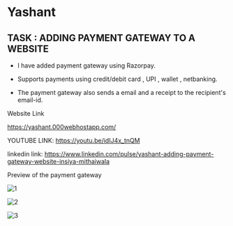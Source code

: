 # Yashant

## TASK : ADDING PAYMENT GATEWAY TO A WEBSITE

- I have added payment gateway using Razorpay.
* Supports payments using credit/debit card , UPI , wallet , netbanking.
+ The payment gateway also sends a email and a receipt to the recipient's email-id.

Website Link

https://yashant.000webhostapp.com/

YOUTUBE LINK:
https://youtu.be/idIJ4x_tnQM

linkedin link:
https://www.linkedin.com/pulse/yashant-adding-payment-gateway-website-insiya-mithaiwala

Preview of the payment gateway

![1](https://user-images.githubusercontent.com/130983978/232468448-3652e9b9-281b-4559-ad33-dd8338b31245.png)

![2](https://user-images.githubusercontent.com/130983978/232468460-2ca30045-7dfe-47dc-9e10-939e1336668a.png)

![3](https://user-images.githubusercontent.com/130983978/232468462-df4f66d2-c01b-464e-a1a1-b9390b71b509.png)

